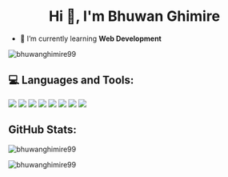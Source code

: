 <h1 align="center">Hi 👋, I'm Bhuwan Ghimire</h1>


- 🌱 I’m currently learning **Web Development**
  
<p align="left"> <img src="https://komarev.com/ghpvc/?username=bhuwanghimire99&label=Profile%20views&color=0e75b6&style=flat" alt="bhuwanghimire99" /> </p>

<p align="left">
</p>

## :computer:	Languages and Tools:
<p align="left"> 

  <img src="https://img.shields.io/badge/C-00599C?style=for-the-badge&logo=c&logoColor=white"/> 
  <img src="https://img.shields.io/badge/C%2B%2B-00599C?style=for-the-badge&logo=c%2B%2B&logoColor=white"/> 
 <img src="https://img.shields.io/badge/CSS3-1572B6?style=for-the-badge&logo=css3&logoColor=white"/> <img src="https://img.shields.io/badge/JavaScript-323330?style=for-the-badge&logo=javascript&logoColor=F7DF1E"/>    <img src="https://img.shields.io/badge/GIT-E44C30?style=for-the-badge&logo=git&logoColor=white"/> <img src="https://img.shields.io/badge/Node%20js-339933?style=for-the-badge&logo=nodedotjs&logoColor=white"/>  
<img src="https://img.shields.io/badge/Express%20js-000000?style=for-the-badge&logo=express&logoColor=white"/> <img src="https://img.shields.io/badge/MongoDB-4EA94B?style=for-the-badge&logo=mongodb&logoColor=white"/> </p>


## GitHub Stats: 

<p><img align="center" src="https://github-readme-streak-stats.herokuapp.com/?user=bhuwanghimire99&theme=dark" alt="bhuwanghimire99" /></p>

<p><img align="left" src="https://github-readme-stats.vercel.app/api/top-langs/?username=bhuwanghimire99&theme=dark" alt="bhuwanghimire99" /></p>
